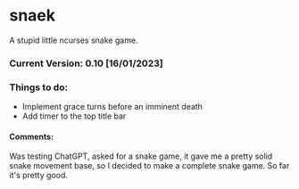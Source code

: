 # snaek
A stupid little ncurses snake game.
### Current Version: 0.10 [16/01/2023]

### Things to do:
* Implement grace turns before an imminent death
* Add timer to the top title bar

#### Comments:
Was testing ChatGPT, asked for a snake game, it gave me a pretty solid snake movement base, so I decided to make a complete snake game. So far it's pretty good.
